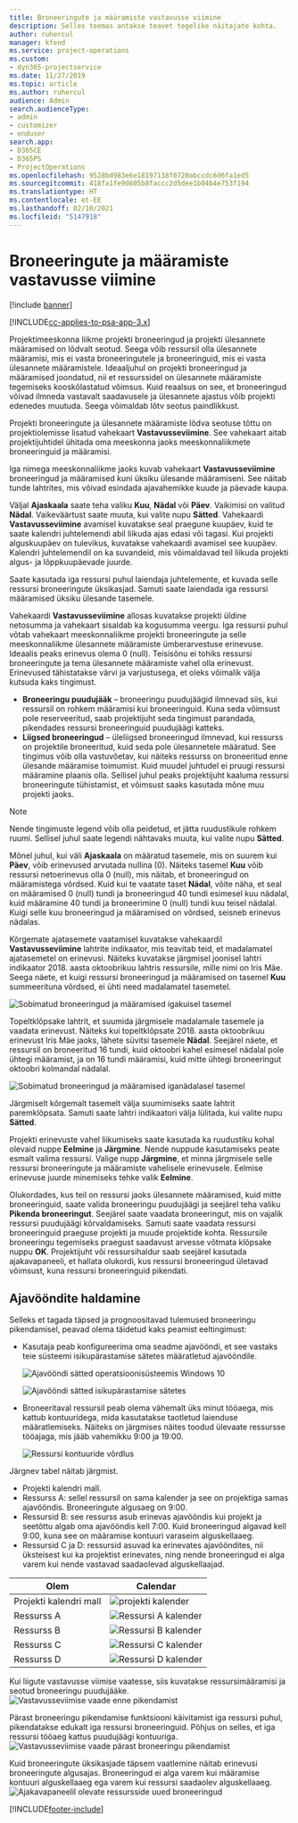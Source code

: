 ```yaml
---
title: Broneeringute ja määramiste vastavusse viimine
description: Selles teemas antakse teavet tegelike näitajate kohta.
author: ruhercul
manager: kfend
ms.service: project-operations
ms.custom:
- dyn365-projectservice
ms.date: 11/27/2019
ms.topic: article
ms.author: ruhercul
audience: Admin
search.audienceType:
- admin
- customizer
- enduser
search.app:
- D365CE
- D365PS
- ProjectOperations
ms.openlocfilehash: 9528bd983e6e18197138f0720abccdc6d6fa1ed5
ms.sourcegitcommit: 418fa1fe9d605b8faccc2d5dee1b04b4e753f194
ms.translationtype: HT
ms.contentlocale: et-EE
ms.lasthandoff: 02/10/2021
ms.locfileid: "5147918"
---
```

# <a name="reconcile-bookings-and-assignments"></a>Broneeringute ja määramiste vastavusse viimine

[!include [banner](../includes/psa-now-project-operations.md)]

[!INCLUDE[cc-applies-to-psa-app-3.x](../includes/cc-applies-to-psa-app-3x.md)]

Projektimeeskonna liikme projekti broneeringud ja projekti ülesannete määramised on lõdvalt seotud. Seega võib ressursil olla ülesannete määramisi, mis ei vasta broneeringutele ja broneeringuid, mis ei vasta ülesannete määramistele. Ideaaljuhul on projekti broneeringud ja määramised joondatud, nii et ressurssidel on ülesannete määramiste tegemiseks kooskõlastatud võimsus. Kuid reaalsus on see, et broneeringud võivad ilmneda vastavalt saadavusele ja ülesannete ajastus võib projekti edenedes muutuda. Seega võimaldab lõtv seotus paindlikkust.

Projekti broneeringute ja ülesannete määramiste lõdva seotuse tõttu on projektiolemisse lisatud vahekaart **Vastavusseviimine**. See vahekaart aitab projektijuhtidel ühitada oma meeskonna jaoks meeskonnaliikmete broneeringuid ja määramisi.

Iga nimega meeskonnaliikme jaoks kuvab vahekaart **Vastavusseviimine** broneeringud ja määramised kuni üksiku ülesande määramiseni. See näitab tunde lahtrites, mis võivad esindada ajavahemikke kuude ja päevade kaupa.

Väljal **Ajaskaala** saate teha valiku **Kuu**, **Nädal** või **Päev**. Vaikimisi on valitud **Nädal**. Vaikeväärtust saate muuta, kui valite nupu **Sätted**. Vahekaardi **Vastavusseviimine** avamisel kuvatakse seal praegune kuupäev, kuid te saate kalendri juhtelemendi abil liikuda ajas edasi või tagasi. Kui projekti alguskuupäev on tulevikus, kuvatakse vahekaardi avamisel see kuupäev. Kalendri juhtelemendil on ka suvandeid, mis võimaldavad teil liikuda projekti algus- ja lõppkuupäevade juurde.

Saate kasutada iga ressursi puhul laiendaja juhtelemente, et kuvada selle ressursi broneeringute üksikasjad. Samuti saate laiendada iga ressursi määramised üksiku ülesande tasemele.

Vahekaardi **Vastavusseviimine** allosas kuvatakse projekti üldine netosumma ja vahekaart sisaldab ka kogusumma veergu. Iga ressursi puhul võtab vahekaart meeskonnaliikme projekti broneeringute ja selle meeskonnaliikme ülesannete määramiste ümberarvestuse erinevuse. Ideaalis peaks erinevus olema 0 (null). Teisisõnu ei tohiks ressursi broneeringute ja tema ülesannete määramiste vahel olla erinevust. Erinevused tähistatakse värvi ja varjustusega, et oleks võimalik välja kutsuda kaks tingimust.

- **Broneeringu puudujääk** – broneeringu puudujäägid ilmnevad siis, kui ressursil on rohkem määramisi kui broneeringuid. Kuna seda võimsust pole reserveeritud, saab projektijuht seda tingimust parandada, pikendades ressursi broneeringuid puudujäägi katteks.
- **Liigsed broneeringud** – üleliigsed broneeringud ilmnevad, kui ressurss on projektile broneeritud, kuid seda pole ülesannetele määratud. See tingimus võib olla vastuvõetav, kui näiteks ressurss on broneeritud enne ülesande määramise toimumist. Kuid muudel juhtudel ei pruugi ressursi määramine plaanis olla. Sellisel juhul peaks projektijuht kaaluma ressursi broneeringute tühistamist, et võimsust saaks kasutada mõne muu projekti jaoks.

> [!NOTE]
> Nende tingimuste legend võib olla peidetud, et jätta ruudustikule rohkem ruumi. Sellisel juhul saate legendi nähtavaks muuta, kui valite nupu **Sätted**.

Mõnel juhul, kui väli **Ajaskaala** on määratud tasemele, mis on suurem kui **Päev**, võib erinevused arvutada nullina (0). Näiteks tasemel **Kuu** võib ressursi netoerinevus olla 0 (null), mis näitab, et broneeringud on määramistega võrdsed. Kuid kui te vaatate taset **Nädal**, võite näha, et seal on määramised 0 (null) tundi ja broneeringud 40 tundi esimesel kuu nädalal, kuid määramine 40 tundi ja broneerimine 0 (null) tundi kuu teisel nädalal. Kuigi selle kuu broneeringud ja määramised on võrdsed, seisneb erinevus nädalas.

Kõrgemate ajatasemete vaatamisel kuvatakse vahekaardil **Vastavusseviimine** lahtrite indikaator, mis teavitab teid, et madalamatel ajatasemetel on erinevusi. Näiteks kuvatakse järgmisel joonisel lahtri indikaator 2018. aasta oktoobrikuu lahtris ressursile, mille nimi on Iris Mäe. Seega näete, et kuigi ressursi broneeringud ja määramised on tasemel **Kuu** summeerituna võrdsed, ei ühti need madalamatel tasemetel.

![Sobimatud broneeringud ja määramised igakuisel tasemel](media/reconcile-assignments-01.JPG)

Topeltklõpsake lahtrit, et suumida järgmisele madalamale tasemele ja vaadata erinevust. Näiteks kui topeltklõpsate 2018. aasta oktoobrikuu erinevust Iris Mäe jaoks, lähete süvitsi tasemele **Nädal**. Seejärel näete, et ressursil on broneeritud 16 tundi, kuid oktoobri kahel esimesel nädalal pole ühtegi määramist, ja on 16 tundi määramisi, kuid mitte ühtegi broneeringut oktoobri kolmandal nädalal.

![Sobimatud broneeringud ja määramised iganädalasel tasemel](media/reconcile-assignments-02.JPG)

Järgmiselt kõrgemalt tasemelt välja suumimiseks saate lahtrit paremklõpsata. Samuti saate lahtri indikaatori välja lülitada, kui valite nupu **Sätted**. 

Projekti erinevuste vahel liikumiseks saate kasutada ka ruudustiku kohal olevaid nuppe **Eelmine** ja **Järgmine**. Nende nuppude kasutamiseks peate esmalt valima ressursi. Valige nupp **Järgmine**, et minna järgmisele selle ressursi broneeringute ja määramiste vahelisele erinevusele. Eelmise erinevuse juurde minemiseks tehke valik **Eelmine**.

Olukordades, kus teil on ressursi jaoks ülesannete määramised, kuid mitte broneeringuid, saate valida broneeringu puudujäägi ja seejärel teha valiku **Pikenda broneeringut**. Seejärel saate vaadata broneeringut, mis on vajalik ressursi puudujäägi kõrvaldamiseks. Samuti saate vaadata ressursi broneeringuid praeguse projekti ja muude projektide kohta. Ressursile broneeringu tegemiseks praegust saadavust arvesse võtmata klõpsake nuppu **OK**. Projektijuht või ressursihaldur saab seejärel kasutada ajakavapaneeli, et hallata olukordi, kus ressursi broneeringud ületavad võimsust, kuna ressursi broneeringuid pikendati.

## <a name="managing-with-time-zones"></a>Ajavööndite haldamine
Selleks et tagada täpsed ja prognoositavad tulemused broneeringu pikendamisel, peavad olema täidetud kaks peamist eeltingimust:  

- Kasutaja peab konfigureerima oma seadme ajavööndi, et see vastaks teie süsteemi isikupärastamise sätetes määratletud ajavööndile.
 
  ![Ajavööndi sätted operatsioonisüsteemis Windows 10](media/reconcile-assignments-03.png)

  ![Ajavööndi sätted isikupärastamise sätetes](media/reconcile-assignments-04.png)
 
- Broneeritaval ressursil peab olema vähemalt üks minut tööaega, mis kattub kontuuridega, mida kasutatakse taotletud laienduse määratlemiseks. Näiteks on järgmises näites toodud ülevaate ressursse tööajaga, mis jääb vahemikku 9:00 ja 19:00. 

  ![Ressursi kontuuride võrdlus](media/reconcile-assignments-05.png)

Järgnev tabel näitab järgmist.

- Projekti kalendri mall.
- Ressurss A: sellel ressursil on sama kalender ja see on projektiga samas ajavööndis. Broneeringute algusaeg on 9:00.
- Ressursid B: see ressurss asub erinevas ajavööndis kui projekt ja seetõttu algab oma ajavööndis kell 7:00. Kuid broneeringud algavad kell 9:00, kuna see on määramise kontuuri varaseim alguskellaaeg.
- Ressursid C ja D: ressursid asuvad ka erinevates ajavööndites, nii üksteisest kui ka projektist erinevates, ning nende broneeringud ei alga varem kui nende vastavad saadaolevad alguskellaajad.

|Olem  |Calendar  |
|-|-|
|Projekti kalendri mall   | ![projekti kalender](media/reconcile-assignments-06.png) |
|Ressurss A  | ![Ressursi A kalender](media/reconcile-assignments-06.png) |
|Ressurss B  |  ![Ressursi B kalender](media/reconcile-assignments-07.png) |
|Ressurss C  |  ![Ressursi C kalender](media/reconcile-assignments-08.png) |
|Ressurss D  | ![Ressursi D kalender](media/reconcile-assignments-09.png)  |
 
Kui liigute vastavusse viimise vaatesse, siis kuvatakse ressursimääramisi ja seotud broneeringu puudujääke.
 ![Vastavusseviimise vaade enne pikendamist](media/reconcile-assignments-10.png)

Pärast broneeringu pikendamise funktsiooni käivitamist iga ressursi puhul, pikendatakse edukalt iga ressursi broneeringuid. Põhjus on selles, et iga ressursi tööaeg kattus puudujäägi kontuuriga.
 ![Vastavusseviimise vaade pärast broneeringu pikendamist](media/reconcile-assignments-11.png) 

Kuid broneeringute üksikasjade täpsem vaatlemine näitab erinevusi broneeringute algusajas. Broneeringud ei alga varem kui määramise kontuuri alguskellaaeg ega varem kui ressursi saadaolev alguskellaaeg.
 ![Ajakavapaneelil olevate ressursside uued broneeringud](media/reconcile-assignments-12.png)


[!INCLUDE[footer-include](../includes/footer-banner.md)]